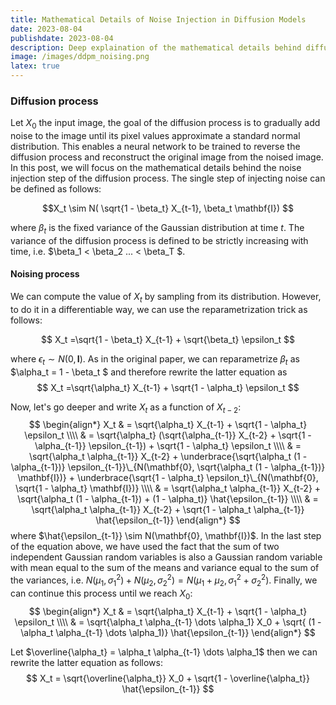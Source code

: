 ```yaml
---
title: Mathematical Details of Noise Injection in Diffusion Models
date: 2023-08-04
publishdate: 2023-08-04
description: Deep explaination of the mathematical details behind diffusion models noise injection.
image: /images/ddpm_noising.png
latex: true
---
```

### Diffusion process

Let $X_0$ the input image, the goal of the diffusion process is to gradually add noise to the image until its pixel values approximate a standard normal distribution. This enables a neural network to be trained to reverse the diffusion process and reconstruct the original image from the noised image. In this post, we will focus on the mathematical details behind the noise injection step of the diffusion process. The single step of injecting noise can be defined as follows:

$$X_t \sim N( \sqrt{1 - \beta_t} X_{t-1}, \beta_t \mathbf{I}) $$ 

where $\beta_t$ is the fixed variance of the Gaussian distribution at time $t$. The variance of the diffusion process is defined to be strictly increasing with time, i.e. $\beta_1 < \beta_2 ... < \beta_T $. 

#### Noising process

We can compute the value of $X_t$ by sampling from its distribution. However, to do it in a differentiable way, we can use the reparametrization trick as follows:

$$ X_t =\sqrt{1 - \beta_t}  X_{t-1} + \sqrt{\beta_t}  \epsilon_t $$

where $\epsilon_t \sim N(0, \mathbf{I})$. As in the original paper, we can reparametrize $\beta_t$ as $\alpha_t = 1 - \beta_t $ and therefore rewrite the latter equation as $$ X_t =\sqrt{\alpha_t}  X_{t-1} + \sqrt{1 - \alpha_t}  \epsilon_t $$

Now, let's go deeper and write $X_t$ as a function of $X_{t-2}$:
$$
\begin{align*}
    X_t & = \sqrt{\alpha_t}  X_{t-1} + \sqrt{1 - \alpha_t}  \epsilon_t  \\\\
        & = \sqrt{\alpha_t}  (\sqrt{\alpha_{t-1}} X_{t-2} + \sqrt{1 - \alpha_{t-1}} \epsilon_{t-1}) + \sqrt{1 - \alpha_t}  \epsilon_t \\\\
        & =  \sqrt{\alpha_t \alpha_{t-1}} X_{t-2} + \underbrace{\sqrt{\alpha_t (1 - \alpha_{t-1})} \epsilon_{t-1}}\_{N(\mathbf{0}, \sqrt{\alpha_t (1 - \alpha_{t-1})} \mathbf{I})} + \underbrace{\sqrt{1 - \alpha_t}  \epsilon_t}\_{N(\mathbf{0}, \sqrt{1 - \alpha_t} \mathbf{I})} \\\\
        & = \sqrt{\alpha_t \alpha_{t-1}} X_{t-2} + \sqrt{\alpha_t (1 - \alpha_{t-1}) + (1 - \alpha_t)} \hat{\epsilon_{t-1}} \\\\
        & = \sqrt{\alpha_t \alpha_{t-1}} X_{t-2} + \sqrt{1 - \alpha_t \alpha_{t-1}} \hat{\epsilon_{t-1}}
\end{align*}
$$
where $\hat{\epsilon_{t-1}} \sim N(\mathbf{0}, \mathbf{I})$.
In the last step of the equation above, we have used the fact that the sum of two independent Gaussian random variables is also a Gaussian random variable with mean equal to the sum of the means and variance equal to the sum of the variances, i.e. $N(\mu_1, \sigma_1^2) + N(\mu_2, \sigma_2^2) = N(\mu_1 + \mu_2, \sigma_1^2 + \sigma_2^2)$. Finally, we can continue this process until we reach $X_0$:
$$
\begin{align*}
    X_t & = \sqrt{\alpha_t}  X_{t-1} + \sqrt{1 - \alpha_t}  \epsilon_t  \\\\
    & = \sqrt{\alpha_t \alpha_{t-1} \dots \alpha_1} X_0 + \sqrt{ (1 - \alpha_t \alpha_{t-1} \dots \alpha_1)} \hat{\epsilon_{t-1}} 
\end{align*}
$$

Let $\overline{\alpha_t} = \alpha_t \alpha_{t-1} \dots \alpha_1$ then we can rewrite the latter equation as follows:
$$
X_t = \sqrt{\overline{\alpha_t}} X_0 + \sqrt{1 - \overline{\alpha_t}} \hat{\epsilon_{t-1}}
$$
